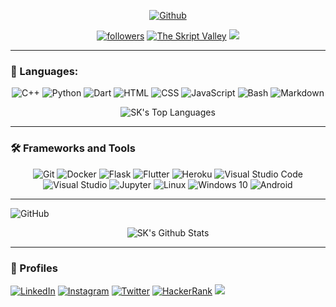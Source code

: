 <!-- ![GitHub Banner](github_banner.png) -->
<p align="center">
    <a href = "https://github.com/skriptvalley"><img alt="Github" src="https://img.shields.io/badge/the%20skript%20valley-100000?style=for-the-badge&logo=github&logoColor=white"/></a>
</p>

<p align="center">
    <a href = "https://github.com/sujaykumarsuman"><img alt="followers" title="Follow me on Github" src="https://img.shields.io/github/followers/harshit2608?style=for-the-badge&color=236ad3&labelColor=1155ba&&logo=github&label=Follow"/></a>
    <a href = "https://discord.gg/XZzfqR5bdD"><img alt="The Skript Valley" title="Join skript valley server" src="https://img.shields.io/badge/-Discord-7289DA?style=for-the-badge&logoColor=white&logo=discord"/></a>
    <a href = "https://sujaykumarsuman.github.io"><img src="https://img.shields.io/badge/-PORTFOLIO-%23050A30?style=for-the-badge&logo=moleculer" /></a>
</p>


---

### 🔨 Languages:
<p align="center">
    <img alt="C++" src="https://img.shields.io/badge/C++%20-%2300599C.svg?style=for-the-badge&logo=c%2B%2B&logoColor=white">
    <img alt="Python" src="https://img.shields.io/badge/Python%20-%2314354C.svg?style=for-the-badge&logo=python&logoColor=white">
    <img alt="Dart" src="https://img.shields.io/badge/dart-%230175C2.svg?style=for-the-badge&logo=dart&logoColor=white"/>
    <img alt="HTML" src="https://img.shields.io/badge/HTML%20-%23E34F26.svg?style=for-the-badge&logo=html5&logoColor=white">
    <img alt="CSS" src="https://img.shields.io/badge/CSS%20-%231572B6.svg?style=for-the-badge&logo=css3&logoColor=white">
    <img alt="JavaScript" src="https://img.shields.io/badge/JavaScript%20-%23F7DF1E.svg?style=for-the-badge&logo=javascript&logoColor=black">
    <img alt="Bash" src="https://img.shields.io/badge/Bash%20-%23121011.svg?style=for-the-badge&logo=gnu-bash&logoColor=white">
    <img alt="Markdown" src="https://img.shields.io/badge/Markdown-%23000000.svg?style=for-the-badge&logo=markdown&logoColor=white">
</p>
<p align="center">
    <img alt="SK's Top Languages" src="https://github-readme-stats.vercel.app/api/top-langs/?username=sujaykumarsuman&langs_count=8&layout=compact&theme=react&hide_border=true&bg_color=1F222E&title_color=F85D7F&icon_color=F8D866" />
</p>

---
### 🛠 Frameworks and Tools
<p align="center">
<!--     <img alt="React Native" src="https://img.shields.io/badge/react_native-%2320232a.svg?style=for-the-badge&logo=react&logoColor=%2361DAFB"/> -->
    <img alt="Git" src="https://img.shields.io/badge/git-%23F05033.svg?style=for-the-badge&logo=git&logoColor=white"/>
    <img alt="Docker" src="https://img.shields.io/badge/docker-%230db7ed.svg?style=for-the-badge&logo=docker&logoColor=white"/>
    <img alt="Flask" src="https://img.shields.io/badge/flask-%23000.svg?style=for-the-badge&logo=flask&logoColor=white"/>
    <img alt="Flutter" src="https://img.shields.io/badge/Flutter-%2302569B.svg?style=for-the-badge&logo=Flutter&logoColor=white" />
    <img alt="Heroku" src="https://img.shields.io/badge/heroku-%23430098.svg?style=for-the-badge&logo=heroku&logoColor=white"/>
    <img alt="Visual Studio Code" src="https://img.shields.io/badge/VisualStudioCode-0078d7.svg?style=for-the-badge&logo=visual-studio-code&logoColor=white"/>
    <img alt="Visual Studio" src="https://img.shields.io/badge/VisualStudio-5C2D91.svg?style=for-the-badge&logo=visual-studio&logoColor=white"/>
    <img alt="Jupyter" src="https://img.shields.io/badge/Jupyter-%23F37626.svg?style=for-the-badge&logo=Jupyter&logoColor=white" />
    <img alt="Linux" src="https://img.shields.io/badge/Linux-FCC624?style=for-the-badge&logo=linux&logoColor=black">
    <img alt="Windows 10" src="https://img.shields.io/badge/Windows-0078D6?style=for-the-badge&logo=windows&logoColor=white" />
    <img alt="Android" src="https://img.shields.io/badge/Android-3DDC84?style=for-the-badge&logo=android&logoColor=white" />
</p>

---
<img alt="GitHub" title="GitHub Stats" src="https://img.shields.io/badge/github%20stats-%23121011.svg?style=for-the-badge&logo=github&logoColor=white"/>
<p align="center">
    <img alt="SK's Github Stats" src="https://github-readme-stats.vercel.app/api?username=sujaykumarsuman&show_icons=true&count_private=true&theme=react&hide_border=true&bg_color=1F222E&title_color=F85D7F&icon_color=F8D866" />
</p>

<!-- ### 🔥 Streaks

<p align="center">
    <img alt="SK's streak" src="https://github-readme-streak-stats.herokuapp.com?user=sujaykumarsuman&theme=monokai-metallian&hide_border=true"/>
</p> -->

---
### 🧑 Profiles

<p>
    <a href = "https://www.linkedin.com/in/sujaykumarsuman/"><img alt="LinkedIn" title="Connect on LinkedIn" src="https://img.shields.io/badge/linkedin-%230077B5.svg?style=for-the-badge&logo=linkedin&logoColor=white"/></a>
    <a href = "https://www.instagram.com/sujaykumarsuman"><img alt="Instagram" src="https://img.shields.io/badge/sujaykumarsuman-%23E4405F.svg?style=for-the-badge&logo=Instagram&logoColor=white"/></a>
    <a href = "https://twitter.com/sujaykumarsuman"><img alt="Twitter" src="https://img.shields.io/badge/sujaykumarsuman-%231DA1F2.svg?style=for-the-badge&logo=Twitter&logoColor=white"/></a>
    <a href = "https://www.hackerrank.com/skript"><img alt="HackerRank" src="https://img.shields.io/badge/-Hackerrank-2EC866?style=for-the-badge&logo=HackerRank&logoColor=white"/></a>
    <a href = "https://www.researchgate.net/profile/Sujay-Kumar-Suman"><img src="https://img.shields.io/badge/-ResearchGate-%2300CCBB?style=for-the-badge&logo=ResearchGate&logoColor=white" /></a>
</p>
